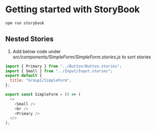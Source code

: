 # Getting started with StoryBook

```sh
npm run storybook
```

## Nested Stories

1. Add below code under _src/components/SimpleForm/SimpleForm.stories.js_ to sort stories

```js
import { Primary } from "../Button/Button.stories";
import { Small } from "../Input/Input.stories";
export default {
  title: "Group1/SimpleForm",
};

export const SimpleForm = () => (
  <>
    <Small />
    <br />
    <Primary />
  </>
);
```
